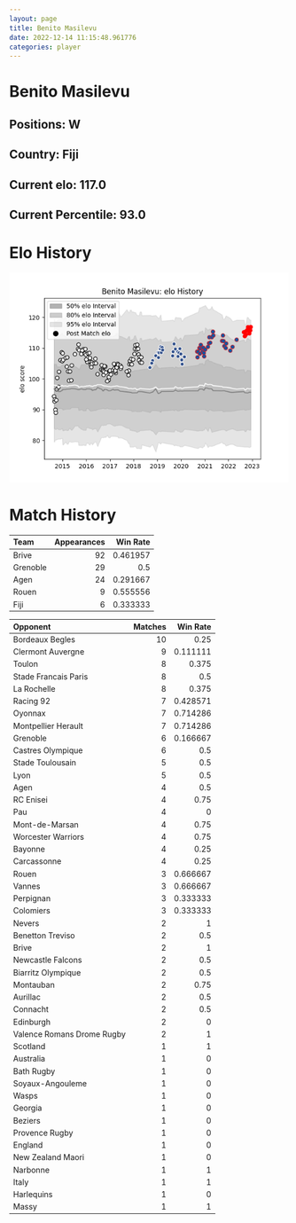 ```yaml
---  
layout: page  
title: Benito Masilevu  
date: 2022-12-14 11:15:48.961776  
categories: player  
---
```

# Benito Masilevu

## Positions: W

## Country: Fiji

## Current elo: 117.0

## Current Percentile: 93.0

# Elo History


![elo history](history_BenitoMasilevu.png)
# Match History


| Team     |   Appearances |   Win Rate |
|:---------|--------------:|-----------:|
| Brive    |            92 |   0.461957 |
| Grenoble |            29 |   0.5      |
| Agen     |            24 |   0.291667 |
| Rouen    |             9 |   0.555556 |
| Fiji     |             6 |   0.333333 |

| Opponent                   |   Matches |   Win Rate |
|:---------------------------|----------:|-----------:|
| Bordeaux Begles            |        10 |   0.25     |
| Clermont Auvergne          |         9 |   0.111111 |
| Toulon                     |         8 |   0.375    |
| Stade Francais Paris       |         8 |   0.5      |
| La Rochelle                |         8 |   0.375    |
| Racing 92                  |         7 |   0.428571 |
| Oyonnax                    |         7 |   0.714286 |
| Montpellier Herault        |         7 |   0.714286 |
| Grenoble                   |         6 |   0.166667 |
| Castres Olympique          |         6 |   0.5      |
| Stade Toulousain           |         5 |   0.5      |
| Lyon                       |         5 |   0.5      |
| Agen                       |         4 |   0.5      |
| RC Enisei                  |         4 |   0.75     |
| Pau                        |         4 |   0        |
| Mont-de-Marsan             |         4 |   0.75     |
| Worcester Warriors         |         4 |   0.75     |
| Bayonne                    |         4 |   0.25     |
| Carcassonne                |         4 |   0.25     |
| Rouen                      |         3 |   0.666667 |
| Vannes                     |         3 |   0.666667 |
| Perpignan                  |         3 |   0.333333 |
| Colomiers                  |         3 |   0.333333 |
| Nevers                     |         2 |   1        |
| Benetton Treviso           |         2 |   0.5      |
| Brive                      |         2 |   1        |
| Newcastle Falcons          |         2 |   0.5      |
| Biarritz Olympique         |         2 |   0.5      |
| Montauban                  |         2 |   0.75     |
| Aurillac                   |         2 |   0.5      |
| Connacht                   |         2 |   0.5      |
| Edinburgh                  |         2 |   0        |
| Valence Romans Drome Rugby |         2 |   1        |
| Scotland                   |         1 |   1        |
| Australia                  |         1 |   0        |
| Bath Rugby                 |         1 |   0        |
| Soyaux-Angouleme           |         1 |   0        |
| Wasps                      |         1 |   0        |
| Georgia                    |         1 |   0        |
| Beziers                    |         1 |   0        |
| Provence Rugby             |         1 |   0        |
| England                    |         1 |   0        |
| New Zealand Maori          |         1 |   0        |
| Narbonne                   |         1 |   1        |
| Italy                      |         1 |   1        |
| Harlequins                 |         1 |   0        |
| Massy                      |         1 |   1        |